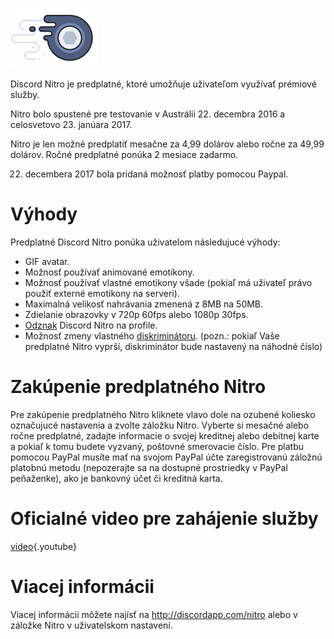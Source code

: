 <!-- TITLE: [SK] Nitro -->
<!-- SUBTITLE: Podporte vývoj Discordu -->

![Odznak Nitro](/uploads/nitro/nitrobadge.png "Odznak Nitro")

Discord Nitro je predplatné, ktoré umožňuje uživateľom využívať prémiové služby.

Nitro bolo spustené pre testovanie v Austrálii 22. decembra 2016 a celosvetovo 23. janúara 2017.

Nitro je len možné predplatiť mesačne za 4,99 dolárov alebo ročne za 49,99 dolárov. Ročné predplatné ponúka 2 mesiace zadarmo.

22. decembera 2017 bola pridaná možnosť platby pomocou Paypal.

# Výhody
Predplatné Discord Nitro ponúka uživatelom následujucé výhody:

* GIF avatar.
* Možnosť používať animované emotikony.
* Možnosť používať vlastné emotikony všade (pokiaľ má uživateľ právo použiť externé emotikony na serveri).
* Maximalná velikosť nahrávania zmenená z 8MB na 50MB.
* Zdielanie obrazovky v 720p 60fps alebo 1080p 30fps.
* [Odznak](/badges) Discord Nitro na profile.
* Možnosť zmeny vlastného [diskriminátoru](/discriminator). (pozn.: pokiaľ Vaše predplatné Nitro vyprší, diskriminátor bude nastavený na náhodné číslo)

# Zakúpenie predplatného Nitro
Pre zakúpenie predplatného Nitro kliknete vlavo dole na ozubené koliesko označujucé nastavenia a zvolte záložku Nitro. Vyberte si mesačné alebo ročne predplatné, zadajte informacie o svojej kreditnej alebo debitnej karte a pokiaľ k tomu budete vyzvaný, poštovné smerovacie číslo. Pre platbu pomocou PayPal musíte mať na svojom PayPal účte zaregistrovanú záložnú platobnú metodu (nepozerajte sa na dostupné prostriedky v PayPal peňaženke), ako je bankovný účet či kreditná karta.

# Oficialné video pre zahájenie služby
[video](https://www.youtube.com/watch?v=psIIWROIvtM){.youtube}

# Viacej informácii
Viacej informácii môžete najísť na http://discordapp.com/nitro alebo v záložke Nitro v uživatelskom nastavení.